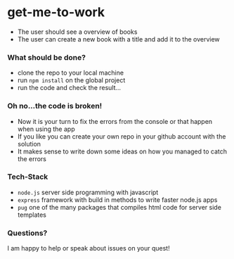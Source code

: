 # get-me-to-work

- The user should see a overview of books
- The user can create a new book with a title and add it to the overview

### What should be done?

- clone the repo to your local machine
- run `npm install` on the global project
- run the code and check the result...

### Oh no...the code is broken!

- Now it is your turn to fix the errors from the console or that happen when using the app
- If you like you can create your own repo in your github account with the solution
- It makes sense to write down some ideas on how you managed to catch the errors

### Tech-Stack

- ```node.js``` server side programming with javascript
- ```express``` framework with build in methods to write faster node.js apps
- ```pug``` one of the many packages that compiles html code for server side templates

### Questions?

I am happy to help or speak about issues on your quest!